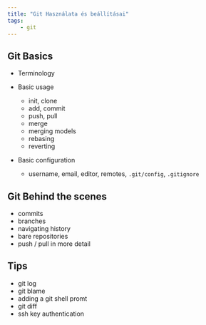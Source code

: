 ```yaml
---
title: "Git Használata és beállításai"
tags:
    - git
---
```


## Git Basics
- Terminology
- Basic usage
    - init, clone
    - add, commit
    - push, pull
    - merge
    - merging models
    - rebasing
    - reverting

- Basic configuration
    - username, email, editor, remotes, `.git/config`, `.gitignore`

## Git Behind the scenes
- commits
- branches
- navigating history
- bare repositories
- push / pull in more detail

## Tips
- git log
- git blame
- adding a git shell promt
- git diff
- ssh key authentication

